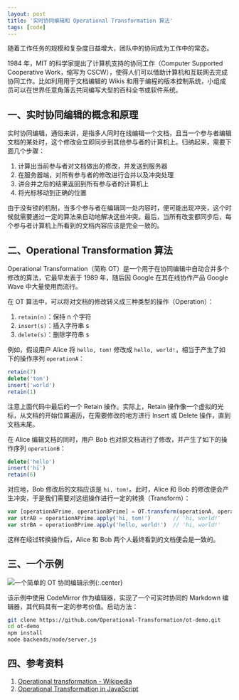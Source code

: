 ```yaml
---
layout: post
title: '实时协同编辑和 Operational Transformation 算法'
tags: [code]
---
```



随着工作任务的规模和复杂度日益增大，团队中的协同成为工作中的常态。

1984 年，MIT 的科学家提出了计算机支持的协同工作（Computer Supported Cooperative Work，缩写为 CSCW），使得人们可以借助计算机和互联网去完成协同工作。比如利用用于文档编辑的 Wikis 和用于编程的版本控制系统，小组成员可以在世界任意角落去共同编写大型的百科全书或软件系统。


## 一、实时协同编辑的概念和原理

实时协同编辑，通俗来讲，是指多人同时在线编辑一个文档，且当一个参与者编辑文档的某处时，这个修改会立即同步到其他参与者的计算机上。归纳起来，需要下面几个步骤：

1. 计算出当前参与者对文档做出的修改，并发送到服务器
2. 在服务器端，对所有参与者的修改进行合并以及冲突处理
3. 讲合并之后的结果返回到所有参与者的计算机上
4. 将光标移动到正确的位置

由于没有锁的机制，当多个参与者在编辑同一处内容时，便可能出现冲突，这个时候就需要通过一定的算法来自动地解决这些冲突。最后，当所有改变都同步后，每个参与者计算机上所看到的文档内容应该是完全一致的。


## 二、Operational Transformation 算法

Operational Transformation（简称 OT）是一个用于在协同编辑中自动合并多个修改的算法，它最早发表于 1989 年，随后因 Google 在其在线协作产品 Google Wave 中大量使用而流行。

在 OT 算法中，可以将对文档的修改转义成三种类型的操作（Operation）：

1. `retain(n)`：保持 n 个字符
2. `insert(s)`：插入字符串 s
3. `delete(s)`：删除字符串 s

例如，假设用户 Alice 将 `hello, tom!` 修改成 `hello, world!`，相当于产生了如下的操作序列 `operationA`：

```js
retain(7)
delete('tom')
insert('world')
retain(1)
```

注意上面代码中最后的一个 Retain 操作。实际上，Retain 操作像一个虚拟的光标，从文档的开始位置遍历，在需要修改的地方进行 Insert 或 Delete 操作，直到文档末尾。

在 Alice 编辑文档的同时，用户 Bob 也对原文档进行了修改，并产生了如下的操作序列 `operationB`：

```js
delete('hello')
insert('hi')
retain(6)
```

对应地，Bob 修改后的文档应该是 `hi, tom!`。此时，Alice 和 Bob 的修改便会产生冲突，于是我们需要对这组操作进行一定的转换（Transform）：

```js
var [operationAPrime, operationBPrime] = OT.transform(operationA, operationB)
var strAB = operationAPrime.apply('hi, tom!')       // 'hi, world!'
var strBA = operationBPrime.apply('hello, world!')  // 'hi, world!'
```

这样在经过转换操作后，Alice 和 Bob 两个人最终看到的文档便会是一致的。

## 三、一个示例

![一个简单的 OT 协同编辑示例](https://infp.github.io/images/collaborative-editing-demo.png){:.center}

该示例中使用 CodeMirror 作为编辑器，实现了一个可实时协同的 Markdown 编辑器，其代码具有一定的参考价值。启动方法：

```sh
git clone https://github.com/Operational-Transformation/ot-demo.git
cd ot-demo
npm install
node backends/node/server.js
```

## 四、参考资料

1. [Operational transformation - Wikipedia](https://en.wikipedia.org/wiki/Operational_transformation)
2. [Operational Transformation in JavaScript](https://operational-transformation.github.io/ot-for-javascript.html)
